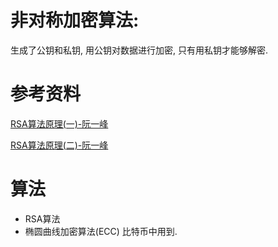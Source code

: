 # 非对称加密算法:
生成了公钥和私钥, 用公钥对数据进行加密, 只有用私钥才能够解密.

# 参考资料

[RSA算法原理(一)-阮一峰](http://www.ruanyifeng.com/blog/2013/06/rsa_algorithm_part_one.html)

[RSA算法原理(二)-阮一峰](http://www.ruanyifeng.com/blog/2013/07/rsa_algorithm_part_two.html)

# 算法
- RSA算法
- 椭圆曲线加密算法(ECC) 比特币中用到.